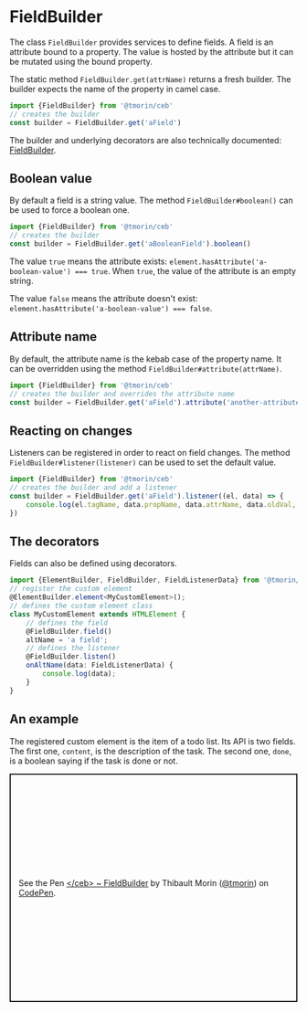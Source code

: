 # FieldBuilder

The class `FieldBuilder` provides services to define fields.
A field is an attribute bound to a property.
The value is hosted by the attribute but it can be mutated using the bound property.

The static method `FieldBuilder.get(attrName)` returns a fresh builder.
The builder expects the name of the property in camel case.

```typescript
import {FieldBuilder} from '@tmorin/ceb'
// creates the builder
const builder = FieldBuilder.get('aField')
```

The builder and underlying decorators are also technically documented: [FieldBuilder](../api/classes/FieldBuilder.html).

## Boolean value

By default a field is a string value.
The method `FieldBuilder#boolean()` can be used to force a boolean one.

```typescript
import {FieldBuilder} from '@tmorin/ceb'
// creates the builder
const builder = FieldBuilder.get('aBooleanField').boolean()
```

The value `true` means the attribute exists: `element.hasAttribute('a-boolean-value') === true`.
When `true`, the value of the attribute is an empty string.

The value `false` means the attribute doesn't exist: `element.hasAttribute('a-boolean-value') === false`.

## Attribute name

By default, the attribute name is the kebab case of the property name.
It can be overridden using the method `FieldBuilder#attribute(attrName)`.

```typescript
import {FieldBuilder} from '@tmorin/ceb'
// creates the builder and overrides the attribute name
const builder = FieldBuilder.get('aField').attribute('another-attribute-name')
```

## Reacting on changes

Listeners can be registered in order to react on field changes.
The method `FieldBuilder#listener(listener)` can be used to set the default value.

```typescript
import {FieldBuilder} from '@tmorin/ceb'
// creates the builder and add a listener
const builder = FieldBuilder.get('aField').listener((el, data) => {
    console.log(el.tagName, data.propName, data.attrName, data.oldVal, data.newVal);
})
```

## The decorators

Fields can also be defined using decorators.

```typescript
import {ElementBuilder, FieldBuilder, FieldListenerData} from '@tmorin/ceb'
// register the custom element
@ElementBuilder.element<MyCustomElement>();
// defines the custom element class
class MyCustomElement extends HTMLElement {
    // defines the field
    @FieldBuilder.field()
    altName = 'a field';
    // defines the listener
    @FieldBuilder.listen()
    onAltName(data: FieldListenerData) {
        console.log(data);
    }
}
```

## An example

The registered custom element is the item of a todo list.
Its API is two fields.
The first one, `content`, is the description of the task.
The second one, `done`, is a boolean saying if the task is done or not.

<p class="codepen" data-height="400" data-theme-id="light" data-default-tab="js,result" data-slug-hash="xxbEyRg" data-editable="true" data-user="tmorin" style="height: 400px; box-sizing: border-box; display: flex; align-items: center; justify-content: center; border: 2px solid; margin: 1em 0; padding: 1em;">
  <span>See the Pen <a href="https://codepen.io/tmorin/pen/xxbEyRg">
  &lt;/ceb&gt; ~ FieldBuilder</a> by Thibault Morin (<a href="https://codepen.io/tmorin">@tmorin</a>)
  on <a href="https://codepen.io">CodePen</a>.</span>
</p>
<script async src="https://cpwebassets.codepen.io/assets/embed/ei.js"></script>
